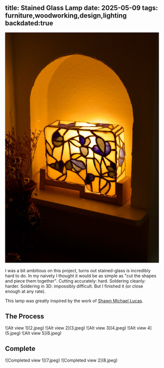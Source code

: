title: Stained Glass Lamp
date: 2025-05-09
tags: furniture,woodworking,design,lighting
backdated:true
---

![Lamp](1.jpeg)

I was a bit ambitious on this project, turns out stained-glass is incredibly hard to do. In my naivety I thought it would be as simple as "cut the shapes and piece them together". Cutting accurately: hard. Soldering cleanly: harder. Soldering in 3D: impossibly difficult. But I finished it (or close enough at any rate). 

This lamp was greatly inspired by the work of [Shawn Michael Lucas](http://www.shawnmlucas.com).



## The Process
<section class="gallery" markdown="span">
    <div markdown>
        ![Alt view 1](2.jpeg)
        ![Alt view 2](3.jpeg)
        ![Alt view 3](4.jpeg)
        ![Alt view 4](5.jpeg)
        ![Alt view 5](6.jpeg)
    </div>
</section>

## Complete
<section class="gallery" markdown="span">
    <div markdown>
        ![Completed view 1](7.jpeg)
        ![Completed view 2](8.jpeg)
    </div>
</section>


